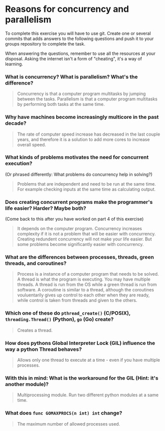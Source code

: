 # Reasons for concurrency and parallelism


To complete this exercise you will have to use git. Create one or several commits that adds answers to the following questions and push it to your groups repository to complete the task.

When answering the questions, remember to use all the resources at your disposal. Asking the internet isn't a form of "cheating", it's a way of learning.

 ### What is concurrency? What is parallelism? What's the difference?
 > Concurrency is that a computer program multitasks by jumping between the tasks. Parallelism is that a computer program multitasks by performing both tasks at the same time. 
 
 ### Why have machines become increasingly multicore in the past decade?
 > The rate of computer speed increase has decreased in the last couple years, and therefore it is a solution to add more cores to increase overall speed. 
 
 ### What kinds of problems motivates the need for concurrent execution?
 (Or phrased differently: What problems do concurrency help in solving?)
 > Problems that are independent and need to be run at the same time. For example checking inputs at the same time as calculating output. 
 
 ### Does creating concurrent programs make the programmer's life easier? Harder? Maybe both?
 (Come back to this after you have worked on part 4 of this exercise)
 > It depends on the computer program. Concurrency increases complexity if it is not a problem that will be easier with concurrency. Creating redundent concurrency will not make your life easier. But some problems become significantly easier with concurrency.  
 
 ### What are the differences between processes, threads, green threads, and coroutines?
 > Process is a instance of a computer program that needs to be solved. A thread is what the program is executing. You may have multiple threads. A thread is run from the OS while a green thread is run from software. A coroutine is similar to a thread, although the coroutines vouluentarily gives up control to each other when they are ready, while control is taken from threads and given to the others. 
 
 ### Which one of these do `pthread_create()` (C/POSIX), `threading.Thread()` (Python), `go` (Go) create?
 > Creates a thread. 
 
 ### How does pythons Global Interpreter Lock (GIL) influence the way a python Thread behaves?
 > Allows only one thread to execute at a time - even if you have multiple processes.
 
 ### With this in mind: What is the workaround for the GIL (Hint: it's another module)?
 > Multiprocessing module. Run two different python modules at a same time.
 
 ### What does `func GOMAXPROCS(n int) int` change? 
 > The maximum number of allowed processes used. 
